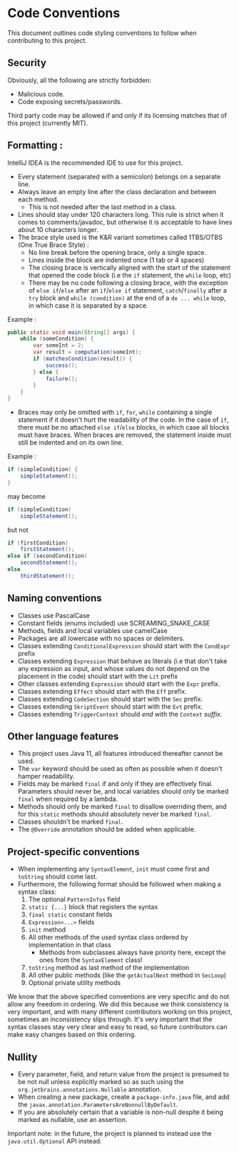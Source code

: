 # Code Conventions
This document outlines code styling conventions to follow when contributing to this project.

## Security

Obviously, all the following are strictly forbidden:
 - Malicious code.
 - Code exposing secrets/passwords.

Third party code may be allowed if and only if its licensing matches that of this project (currently MIT).

## Formatting :
IntelliJ IDEA is the recommended IDE to use for this project.
 * Every statement (separated with a semicolon) belongs on a separate line.
 * Always leave an empty line after the class declaration and between each method.
     * This is not needed after the last method in a class.
 * Lines should stay under 120 characters long. This rule is strict when it comes to comments/javadoc, but otherwise it is acceptable to have lines about 10 characters longer.
 * The brace style used is the K&R variant sometimes called 1TBS/OTBS (One True Brace Style) :
	 * No line break before the opening brace, only a single space.
	 * Lines inside the block are indented once (1 tab or 4 spaces)
	 * The closing brace is vertically aligned with the start of the statement that opened the code block (i.e the `if` statement, the `while` loop, etc)
	 * There may be no code following a closing brace, with the exception of `else if`/`else` after an `if`/`else if` statement, `catch`/`finally` after a `try` block and `while (condition)` at the end of a `do ... while` loop, in which case it is separated by a space.

Example : 
```java
public static void main(String[] args) {
	while (someCondition) {
		var someInt = 2;
		var result = computation(someInt);
		if (matchesCondition(result)) {
			success();
		} else {
			failure();
		}
	}
}
```

 * Braces may only be omitted with `if`, `for`, `while` containing a single statement if it doesn't hurt the readability of the code. In the case of `if`, there must be no attached `else if`/`else` blocks, in which case all blocks must have braces. When braces are removed, the statement inside must still be indented and on its own line.

Example :
```java
if (simpleCondition) {
	simpleStatement();
}
```
may become
```java
if (simpleCondition)
	simpleStatement();
```

but not

```java
if (firstCondition)
    firstStatement();
else if (secondCondition)
    secondStatement();
else
    thirdStatement();
```

## Naming conventions

* Classes use PascalCase
* Constant fields (enums included) use SCREAMING_SNAKE_CASE
* Methods, fields and local variables use camelCase
* Packages are all lowercase with no spaces or delimiters.
* Classes extending `ConditionalExpression` should start with the `CondExpr` prefix
* Classes extending `Expression` that behave as literals (i.e that don't take any expression as input, and whose values do not depend on the placement in the code) should start with the `Lit` prefix
* Other classes extending `Expression` should start with the `Expr` prefix.
* Classes extending `Effect` should start with the `Eff` prefix.
* Classes extending `CodeSection` should start with the `Sec` prefix.
* Classes extending `SkriptEvent` should start with the `Evt` prefix.
* Classes extending `TriggerContext` should *end* with the `Context` *suffix*.

## Other language features

* This project uses Java 11, all features introduced thereafter cannot be used.
* The `var` keyword should be used as often as possible when it doesn't hamper readability.
* Fields may be marked `final` if and only if they are effectively final. Parameters should never be, and local variables should only be marked `final` when required by a lambda. 
* Methods should only be marked `final` to disallow overriding them, and for this `static` methods should absolutely never be marked `final`.
* Classes shouldn't be marked `final`.
* The `@Override` annotation should be added when applicable.

## Project-specific conventions

* When implementing any `SyntaxElement`, `init` must come first and `toString` should come last.
* Furthermore, the following format should be followed when making a syntax class:
  1. The optional `PatternInfos` field
  2. `static {...}` block that registers the syntax
  3. `final static` constant fields
  4. `Expression<...>` fields
  5. `init` method
  6. All other methods of the used syntax class ordered by implementation in that class
     * Methods from subclasses always have priority here, except the ones from the `SyntaxElement` class!
  7. `toString` method as last method of the implementation
  8. All other public methods (like the `getActualNext` method in `SecLoop`)
  9. Optional private utility methods
  
We know that the above specified conventions are very specific and do not allow any freedom in ordering. We did this because we think consistency is very important, and with many different contributors working on this project, sometimes an inconsistency slips through.
It's very important that the syntax classes stay very clear and easy to read, so future contributors can make easy changes based on this ordering.

## Nullity

* Every parameter, field, and return value from the project is presumed to be not null unless explicitly marked so as such using the `org.jetbrains.annotations.Nullable` annotation.
* When creating a new package, create a `package-info.java` file, and add the `javax.annotation.ParametersAreNonnullByDefault`. 
* If you are absolutely certain that a variable is non-null despite it being marked as nullable, use an assertion.

Important note: in the future, the project is planned to instead use the `java.util.Optional` API instead.


